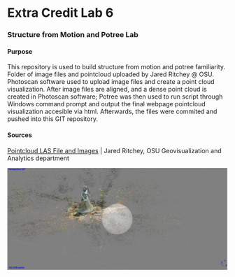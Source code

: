 # Extra Credit Lab 6

### Structure from Motion and Potree Lab

#### Purpose

This repository is used to build structure from motion and potree familiarity. Folder of image files and pointcloud uploaded by Jared Ritchey @ OSU. Photoscan software used to upload image files and create a point cloud visualization. After image files are aligned, and a dense point cloud is created in Photoscan software; Potree was then used to run script through Windows command prompt and output the final webpage pointcloud visualization accesible via html. Afterwards, the files were commited and pushed into this GIT repository.

#### Sources

[Pointcloud LAS File and Images](https://drive.google.com/drive/folders/18jXLaFHFg0y2aqSsJ61Q0QOYaV_1nqdX) | Jared Ritchey, OSU Geovisualization and Analytics department


![Point Cloud](https://raw.githubusercontent.com/cshookabaricia/sfm/master/img/pointcloudvis.png)
